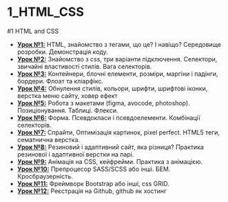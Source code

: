 # 1_HTML_CSS
#1 HTML and CSS

* **[Урок №1:](https://github.com/AnD-FLuX/1_HTML_CSS/tree/hc_lesson_01)**
HTML, знайомство з тегами, що це? І навіщо? Середовище розробки. Демонстрація коду.
* **[Урок №2:](https://github.com/AnD-FLuX/1_HTML_CSS/tree/hc_lesson_02)**
Знайомство з css, три варіанти підключення. Селектори, звичайні властивості стилів. Вага селекторів.
* **[Урок №3:](https://github.com/AnD-FLuX/1_HTML_CSS/tree/hc_lesson_03)**
Контейнери, блочні елементи, розміри, маргіни і падінги, бордери. Флоат та кліарфікс.
* **[Урок №4:](https://github.com/AnD-FLuX/1_HTML_CSS/tree/hc_lesson_04)**
Обнулення стилів, кольори, шрифти, шрифтові іконки, верстка меню сайту, ховер ефект
* **[Урок №5:](https://github.com/AnD-FLuX/1_HTML_CSS/tree/hc_lesson_05)**
Робота з макетами (figma, avocode, photoshop). Позиціонування. Таблиці. Флекси.
* **[Урок №6:](https://github.com/AnD-FLuX/1_HTML_CSS/tree/hc_lesson_06)**
Форма. Псевдокласи і псевдоелементи. Комбінації селекторів.
* **[Урок №7:](https://github.com/AnD-FLuX/1_HTML_CSS/tree/hc_lesson_07)**
Спрайти, Оптимізація картинок, pixel perfect. HTML5 теги, сематнична верстка.
* **[Урок №8:](https://github.com/AnD-FLuX/1_HTML_CSS/tree/hc_lesson_08)**
Резиновий і адаптивний сайт, яка різниця? Практика резинової і адаптивної верстки на парі.
* **[Урок №9:](https://github.com/AnD-FLuX/1_HTML_CSS/tree/hc_lesson_09)**
Анімація на CSS, кейфрейми. Практика з анімацією.
* **[Урок №10:](https://github.com/AnD-FLuX/1_HTML_CSS/tree/hc_lesson_10)**
Препроцесор SASS/SCSS або інші. БЕМ. Кросбраузерність.
* **[Урок №11:](https://github.com/AnD-FLuX/1_HTML_CSS/tree/hc_lesson_11)**
Фреймворк Bootstrap або інші, css GRID.
* **[Урок №12:](https://github.com/AnD-FLuX/1_HTML_CSS/tree/hc_lesson_12)**
Реєстрація на Github, github як хостинг


